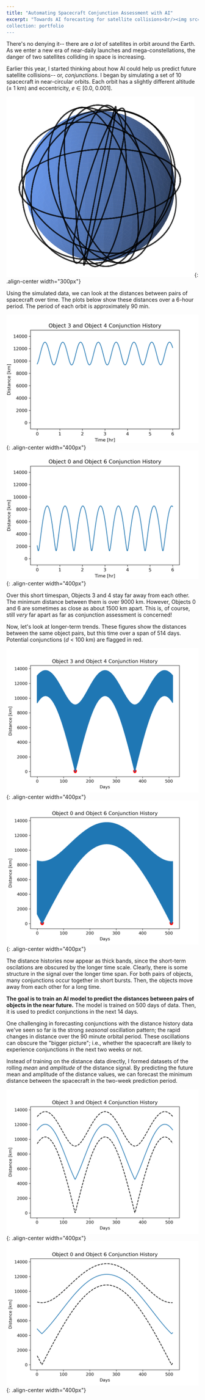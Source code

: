 ```yaml
---
title: "Automating Spacecraft Conjunction Assessment with AI"
excerpt: "Towards AI forecasting for satellite collisions<br/><img src='/images/cover-photo.png' width='300'>
collection: portfolio
---
```


There's no denying it-- there are *a lot* of satellites in orbit around the Earth. As we enter a new era of near-daily launches and mega-constellations, the danger of two satellites colliding in space is increasing. 

Earlier this year, I started thinking about how AI could help us predict future satellite collisions-- or, *conjunctions*. I began by simulating a set of 10 spacecraft in near-circular orbits. Each orbit has a slightly different altitude (± 1 km) and eccentricity, *e* ∈ [0.0, 0.001].

![Spacecraft conjunction assessment](/images/orbits.png){: .align-center width="300px"}

Using the simulated data, we can look at the distances between pairs of spacecraft over time. The plots below show these distances over a 6-hour period. The period of each orbit is approximately 90 min.

![Object 3 Object 4 Conjunction History](/images/obj3_obj4_6_hr.png){: .align-center width="400px"}
![Object 0 Object 6 Conjunction History](/images/obj0_obj6_6_hr.png){: .align-center width="400px"}

Over this short timespan, Objects 3 and 4 stay far away from each other. The minimum distance between them is over 9000 km. However, Objects 0 and 6 are sometimes as close as about 1500 km apart. This is, of course, still *very* far apart as far as conjunction assessment is concerned!

Now, let's look at longer-term trends. These figures show the distances between the same object pairs, but this time over a span of 514 days. Potential conjunctions (*d* < 100 km) are flagged in red.

![Object 3 Object 4 Conjunction History Long](/images/obj3_obj4_conjunction_hist.png){: .align-center width="400px"}
![Object 0 Object 6 Conjunction History Long](/images/obj0_obj6_conjunction_hist.png){: .align-center width="400px"}

The distance histories now appear as thick bands, since the short-term oscilations are obscured by the longer time scale. Clearly, there is some structure in the signal over the longer time span. For both pairs of objects, many conjunctions occur together in short bursts. Then, the objects move away from each other for a long time.

**The goal is to train an AI model to predict the distances between pairs of objects in the near future.** The model is trained on 500 days of data. Then, it is used to predict conjunctions in the next 14 days.

One challenging in forecasting conjunctions with the distance history data we've seen so far is the strong *seasonal* oscillation pattern; the rapid changes in distance over the 90 minute orbital period. These oscillations can obscure the "bigger picture"; i.e., whether the spacecraft are likely to experience conjunctions in the next two weeks or not.

Instead of training on the distance data directly, I formed datasets of the rolling *mean* and *amplitude* of the distance signal. By predicting the future mean and amplitude of the distance values, we can forecast the minimum distance between the spacecraft in the two-week prediction period.

![Object 3 Object 4 Mean Amp History Long](/images/obj3_obj4_mean_amp.png){: .align-center width="400px"}
![Object 0 Object 6 Mean Amp History Long](/images/obj0_obj6_mean_amp.png){: .align-center width="400px"}
